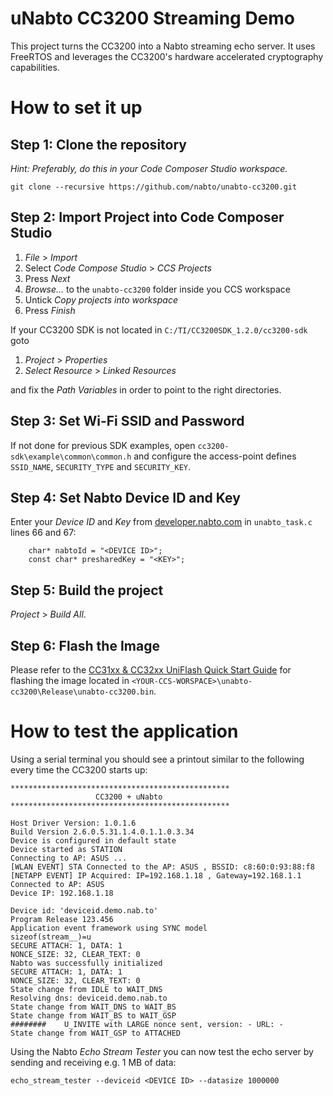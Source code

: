 # uNabto CC3200 Streaming Demo

This project turns the CC3200 into a Nabto streaming echo server. It uses FreeRTOS and leverages the CC3200's hardware accelerated cryptography capabilities.

# How to set it up

## Step 1: Clone the repository

*Hint: Preferably, do this in your Code Composer Studio workspace.*

```
git clone --recursive https://github.com/nabto/unabto-cc3200.git
```

## Step 2: Import Project into Code Composer Studio

1. *File* > *Import*
2. Select *Code Compose Studio* > *CCS Projects*
3. Press *Next*
4. *Browse...* to the `unabto-cc3200` folder inside you CCS workspace
5. Untick *Copy projects into workspace*
6. Press *Finish*

If your CC3200 SDK is not located in `C:/TI/CC3200SDK_1.2.0/cc3200-sdk` goto

1. *Project* > *Properties*
2. *Select Resource* > *Linked Resources*

and fix the *Path Variables* in order to point to the right directories.

## Step 3: Set Wi-Fi SSID and Password

If not done for previous SDK examples, open `cc3200-sdk\example\common\common.h` and configure the access-point defines `SSID_NAME`, `SECURITY_TYPE` and `SECURITY_KEY`.
    
## Step 4: Set Nabto Device ID and Key

Enter your *Device ID* and *Key* from [developer.nabto.com](developer.nabto.com) in `unabto_task.c` lines 66 and 67:

```
    char* nabtoId = "<DEVICE ID>";
    const char* presharedKey = "<KEY>";
```

## Step 5: Build the project

*Project* > *Build All*.

## Step 6: Flash the Image

Please refer to the [CC31xx & CC32xx UniFlash Quick Start Guide](http://processors.wiki.ti.com/index.php/CC31xx_%26_CC32xx_UniFlash_Quick_Start_Guide#CC32xx_MCU_image_flashing) for flashing the image located in `<YOUR-CCS-WORSPACE>\unabto-cc3200\Release\unabto-cc3200.bin`.

# How to test the application

Using a serial terminal you should see a printout similar to the following every time the CC3200 starts up:

```
*************************************************
                   CC3200 + uNabto
*************************************************

Host Driver Version: 1.0.1.6
Build Version 2.6.0.5.31.1.4.0.1.1.0.3.34
Device is configured in default state
Device started as STATION
Connecting to AP: ASUS ...
[WLAN EVENT] STA Connected to the AP: ASUS , BSSID: c8:60:0:93:88:f8
[NETAPP EVENT] IP Acquired: IP=192.168.1.18 , Gateway=192.168.1.1
Connected to AP: ASUS
Device IP: 192.168.1.18

Device id: 'deviceid.demo.nab.to'
Program Release 123.456
Application event framework using SYNC model
sizeof(stream__)=u
SECURE ATTACH: 1, DATA: 1
NONCE_SIZE: 32, CLEAR_TEXT: 0
Nabto was successfully initialized
SECURE ATTACH: 1, DATA: 1
NONCE_SIZE: 32, CLEAR_TEXT: 0
State change from IDLE to WAIT_DNS
Resolving dns: deviceid.demo.nab.to
State change from WAIT_DNS to WAIT_BS
State change from WAIT_BS to WAIT_GSP
########    U_INVITE with LARGE nonce sent, version: - URL: -
State change from WAIT_GSP to ATTACHED
```

Using the Nabto *Echo Stream Tester* you can now test the echo server by sending and receiving e.g. 1 MB of data:

```
echo_stream_tester --deviceid <DEVICE ID> --datasize 1000000
```

